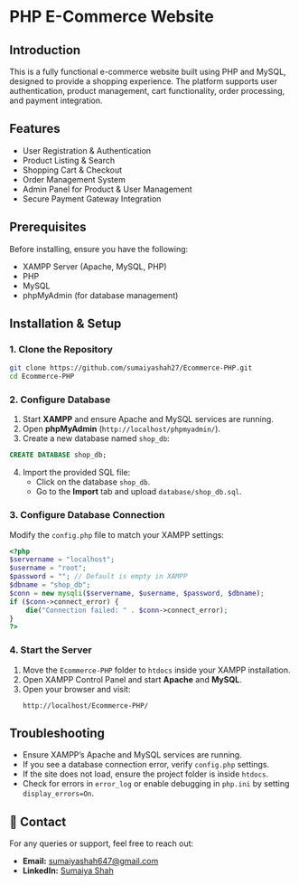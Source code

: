 # PHP E-Commerce Website 

## Introduction
This is a fully functional e-commerce website built using PHP and MySQL, designed to provide a shopping experience. The platform supports user authentication, product management, cart functionality, order processing, and payment integration.

## Features
- User Registration & Authentication
- Product Listing & Search
- Shopping Cart & Checkout
- Order Management System
- Admin Panel for Product & User Management
- Secure Payment Gateway Integration

## Prerequisites
Before installing, ensure you have the following:
- XAMPP Server (Apache, MySQL, PHP)
- PHP
- MySQL
- phpMyAdmin (for database management)

## Installation & Setup

### 1. Clone the Repository
```sh
git clone https://github.com/sumaiyashah27/Ecommerce-PHP.git
cd Ecommerce-PHP
```

### 2. Configure Database
1. Start **XAMPP** and ensure Apache and MySQL services are running.
2. Open **phpMyAdmin** (`http://localhost/phpmyadmin/`).
3. Create a new database named `shop_db`:
```sql
CREATE DATABASE shop_db;
```
4. Import the provided SQL file:
   - Click on the database `shop_db`.
   - Go to the **Import** tab and upload `database/shop_db.sql`.

### 3. Configure Database Connection
Modify the `config.php` file to match your XAMPP settings:
```php
<?php
$servername = "localhost";
$username = "root";
$password = ""; // Default is empty in XAMPP
$dbname = "shop_db";
$conn = new mysqli($servername, $username, $password, $dbname);
if ($conn->connect_error) {
    die("Connection failed: " . $conn->connect_error);
}
?>
```

### 4. Start the Server
1. Move the `Ecommerce-PHP` folder to `htdocs` inside your XAMPP installation.
2. Open XAMPP Control Panel and start **Apache** and **MySQL**.
3. Open your browser and visit:
   ```
   http://localhost/Ecommerce-PHP/
   ```

## Troubleshooting
- Ensure XAMPP’s Apache and MySQL services are running.
- If you see a database connection error, verify `config.php` settings.
- If the site does not load, ensure the project folder is inside `htdocs`.
- Check for errors in `error_log` or enable debugging in `php.ini` by setting `display_errors=On`.

## 📧 Contact
For any queries or support, feel free to reach out:
-  **Email:** [sumaiyashah647@gmail.com](mailto:sumaiyashah647@gmail.com)
-  **LinkedIn:** [Sumaiya Shah](https://www.linkedin.com/in/sumaiya-shah-7a0706224/)
